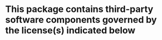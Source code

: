 ﻿# This package contains third-party software components governed by the license(s) indicated below

